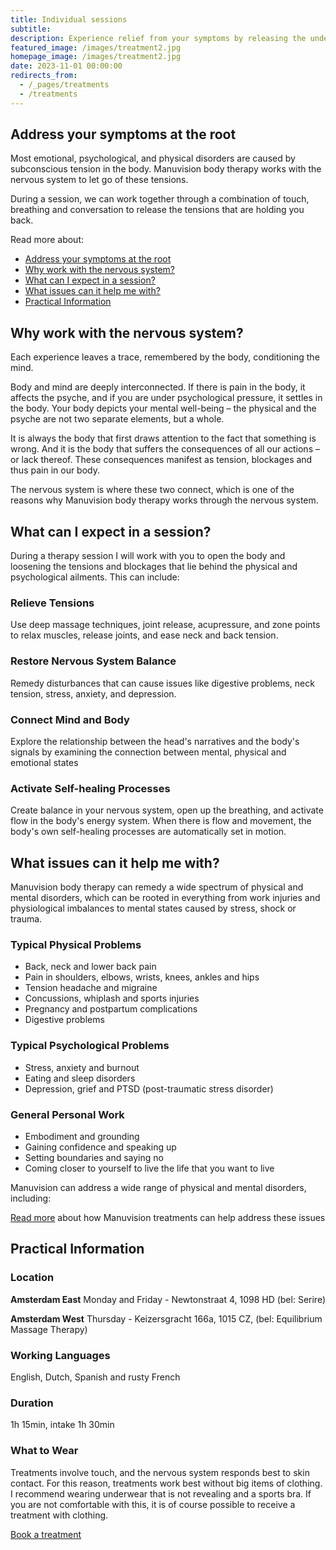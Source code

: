 ```yaml
---
title: Individual sessions
subtitle: 
description: Experience relief from your symptoms by releasing the underlying tension in your body, restoring balance to your nervous system, and activating your natural healing process. Available in English, Dutch, Spanish, and (rusty) French.
featured_image: /images/treatment2.jpg
homepage_image: /images/treatment2.jpg
date: 2023-11-01 00:00:00
redirects_from:
  - /_pages/treatments
  - /treatments
---
```


## Address your symptoms at the root

Most emotional, psychological, and physical disorders are caused by subconscious tension in the body.
Manuvision body therapy works with the nervous system to let go of these tensions.

During a session, we can work together through a combination of touch, breathing and conversation to release the tensions that are holding you back.

Read more about:
- [Address your symptoms at the root](#address-your-symptoms-at-the-root)
- [Why work with the nervous system?](#why-work-with-the-nervous-system)
- [What can I expect in a session?](#what-can-i-expect-in-a-session)
- [What issues can it help me with?](#what-issues-can-it-help-me-with)
- [Practical Information](#practical-information)

## Why work with the nervous system?

Each experience leaves a trace, remembered by the body, conditioning the mind.

Body and mind are deeply interconnected.
If there is pain in the body, it affects the psyche, and if you are under psychological pressure, it settles in the body.
Your body depicts your mental well-being – the physical and the psyche are not two separate elements, but a whole.

It is always the body that first draws attention to the fact that something is wrong.
And it is the body that suffers the consequences of all our actions – or lack thereof.
These consequences manifest as tension, blockages and thus pain in our body.

The nervous system is where these two connect, which is one of the reasons why Manuvision body therapy works through the nervous system.

## What can I expect in a session?

During a therapy session I will work with you to open the body and loosening the tensions and blockages that lie behind the physical and psychological ailments. 
This can include:

### Relieve Tensions

Use deep massage techniques, joint release, acupressure, and zone points to relax muscles, release joints, and ease neck and back tension.

### Restore Nervous System Balance

Remedy disturbances that can cause issues like digestive problems, neck tension, stress, anxiety, and depression.

### Connect Mind and Body

Explore the relationship between the head's narratives and the body's signals by examining the connection between mental, physical and emotional states

### Activate Self-healing Processes

Create balance in your nervous system, open up the breathing, and activate flow in the body's energy system.
When there is flow and movement, the body's own self-healing processes are automatically set in motion.

## What issues can it help me with?

Manuvision body therapy can remedy a wide spectrum of physical and mental disorders, which can be rooted in everything from work injuries and physiological imbalances to mental states caused by stress, shock or trauma.

### Typical Physical Problems

* Back, neck and lower back pain
* Pain in shoulders, elbows, wrists, knees, ankles and hips
* Tension headache and migraine
* Concussions, whiplash and sports injuries
* Pregnancy and postpartum complications
* Digestive problems

### Typical Psychological Problems

* Stress, anxiety and burnout
* Eating and sleep disorders
* Depression, grief and PTSD (post-traumatic stress disorder)

### General Personal Work

* Embodiment and grounding
* Gaining confidence and speaking up
* Setting boundaries and saying no
* Coming closer to yourself to live the life that you want to live

Manuvision can address a wide range of physical and mental disorders, including:

[Read more](https://manuvision-dk.translate.goog/hvad-kan-kropsterapi-hjaelpe-med/?_x_tr_sl=da&_x_tr_tl=en&_x_tr_hl=en-US&_x_tr_pto=wapp) about how Manuvision treatments can help address these issues

## Practical Information

### Location

**Amsterdam East**
Monday and Friday - Newtonstraat 4, 1098 HD (bel: Serire)

**Amsterdam West**
Thursday - Keizersgracht 166a, 1015 CZ, (bel: Equilibrium Massage Therapy)

### Working Languages

English, Dutch, Spanish and rusty French

### Duration

1h 15min, intake 1h 30min

### What to Wear

Treatments involve touch, and the nervous system responds best to skin contact.
For this reason, treatments work best without big items of clothing.
I recommend wearing underwear that is not revealing and a sports bra.
If you are not comfortable with this, it is of course possible to receive a treatment with clothing.

<a href="/contact" class="button button--large">Book a treatment</a>
